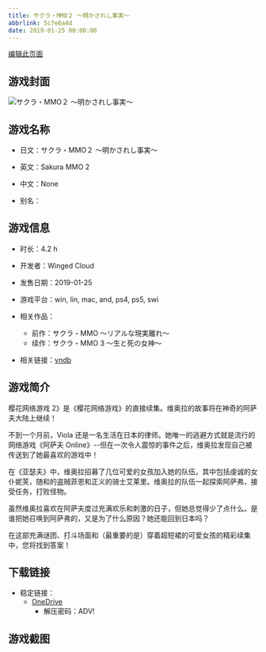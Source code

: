 ```yaml
---
title: サクラ・MMO２ ～明かされし事実～
abbrlink: 5c7e6a4d
date: 2019-01-25 00:00:00
---
```

[编辑此页面](https://github.com/ACG-3/ADV3-source/blob/main/source/_posts/games/%E3%82%B5%E3%82%AF%E3%83%A9%E3%83%BBMMO%EF%BC%92%20%EF%BD%9E%E6%98%8E%E3%81%8B%E3%81%95%E3%82%8C%E3%81%97%E4%BA%8B%E5%AE%9F%EF%BD%9E.md)

## 游戏封面

![サクラ・MMO２ ～明かされし事実～](https://pan.timero.xyz/onedrive/img_lib_001/%E3%82%B5%E3%82%AF%E3%83%A9%E3%83%BBMMO%EF%BC%92%20%EF%BD%9E%E6%98%8E%E3%81%8B%E3%81%95%E3%82%8C%E3%81%97%E4%BA%8B%E5%AE%9F%EF%BD%9E_cover.avif)


## 游戏名称

- 日文：サクラ・MMO２ ～明かされし事実～
- 英文：Sakura MMO 2
- 中文：None

- 别名：


## 游戏信息

- 时长：4.2 h
- 开发者：Winged Cloud
- 发售日期：2019-01-25
- 游戏平台：win, lin, mac, and, ps4, ps5, swi
- 相关作品：
   - 前作：サクラ・MMO ～リアルな現実離れ～
   - 续作：サクラ・MMO 3 ～生と死の女神～

- 相关链接：[vndb](https://vndb.org/v24823)


## 游戏简介

樱花网络游戏 2》是《樱花网络游戏》的直接续集。维奥拉的故事将在神奇的阿萨夫大陆上继续！

不到一个月前，Viola 还是一名生活在日本的律师。她唯一的逃避方式就是流行的网络游戏《阿萨夫 Online》--但在一次令人震惊的事件之后，维奥拉发现自己被传送到了她最喜欢的游戏中！

在《亚瑟夫》中，维奥拉招募了几位可爱的女孩加入她的队伍，其中包括虔诚的女仆妮芙，随和的盗贼菲恩和正义的骑士艾莱里。维奥拉的队伍一起探索阿萨弗，接受任务，打败怪物。

虽然维奥拉喜欢在阿萨夫度过充满欢乐和刺激的日子，但她总觉得少了点什么。是谁把她召唤到阿萨弗的，又是为了什么原因？她还能回到日本吗？

在这部充满谜团、打斗场面和（最重要的是）穿着超短裙的可爱女孩的精彩续集中，您将找到答案！




## 下载链接

- 稳定链接：
    - [OneDrive](https://pan.timero.xyz/onedrive/adv_lib_001/%E3%82%B5%E3%82%AF%E3%83%A9%E3%83%BBMMO%EF%BC%92%20%EF%BD%9E%E6%98%8E%E3%81%8B%E3%81%95%E3%82%8C%E3%81%97%E4%BA%8B%E5%AE%9F%EF%BD%9E)
        - 解压密码：ADV!



## 游戏截图


